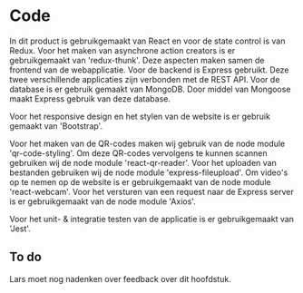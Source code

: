 # Code

In dit product is gebruikgemaakt van React en voor de state control is van Redux. Voor het maken van asynchrone action creators is er gebruikgemaakt van 'redux-thunk'. Deze aspecten maken samen de frontend van de webapplicatie. Voor de backend is Express gebruikt. Deze twee verschillende applicaties zijn verbonden met de REST API. Voor de database is er gebruik gemaakt van MongoDB. Door middel van Mongoose maakt Express gebruik van deze database.

Voor het responsive design en het stylen van de website is er gebruik gemaakt van 'Bootstrap'.

Voor het maken van de QR-codes maken wij gebruik van de node module 'qr-code-styling'. Om deze QR-codes vervolgens te kunnen scannen gebruiken wij de node module 'react-qr-reader'. Voor het uploaden van bestanden gebruiken wij de node module 'express-fileupload'. Om video's op te nemen op de website is er gebruikgemaakt van de node module 'react-webcam'. Voor het versturen van een request naar de Express server is er gebruikgemaakt van de node module 'Axios'.

Voor het unit- & integratie testen van de applicatie is er gebruikgemaakt van 'Jest'.

## To do

Lars moet nog nadenken over feedback over dit hoofdstuk.

<!--
• Generating/rendering HTML: a short description of an in-house framework that was created for generating HTML, including the major classes and concepts.
• Data binding: our approach to updating business objects as the result of HTTP POST requests.
• Component framework: a short description of the framework that we built to allow components to be reconfigured at runtime.
-->

<!--
The purpose of the code section is to describe the implementation details for parts of the software system that are important, complex, significant, etc. For example, I’ve written about the following for software projects that I’ve been involved in:

• Generating/rendering HTML: a short description of an in-house framework that was created for generating HTML, including the major classes and concepts.
• Data binding: our approach to updating business objects as the result of HTTP POST requests.
• Multi-page data collection: a short description of an in-house framework we used for building forms that spanned multiple web pages.
• Web MVC: an example usage of the web MVC framework that was being used.
• Security:our approach to using WindowsIdentityFoundation (WIF) for authentication and authorisation.
• Domain model: an overview of the important parts of the domain model.
• Component framework: a short description of the framework that we built to allow components to be reconfigured at runtime.
• Configuration: a short description of the standard component configuration mechanism in use across the codebase.
• Architectural layering: an overview of the layering strategy and the patterns in use to implement it.
• Exceptions and logging: a summary of our approach to exception handling and logging across the various architectural layers.
• Patterns and principles: an explanation of how patterns and principles are implemented.
• etc
-->
